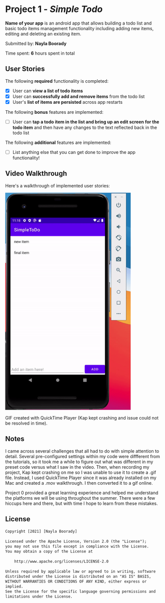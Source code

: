 # Project 1 - *Simple Todo*

**Name of your app** is an android app that allows building a todo list and basic todo items management functionality including adding new items, editing and deleting an existing item.

Submitted by: **Nayla Boorady**

Time spent: **6** hours spent in total

## User Stories

The following **required** functionality is completed:

* [x] User can **view a list of todo items**
* [x] User can **successfully add and remove items** from the todo list
* [x] User's **list of items are persisted** across app restarts

The following **bonus** features are implemented:

* [ ] User can **tap a todo item in the list and bring up an edit screen for the todo item** and then have any changes to the text reflected back in the todo list

The following **additional** features are implemented:

* [ ] List anything else that you can get done to improve the app functionality!

## Video Walkthrough

Here's a walkthrough of implemented user stories:

<img src='walkthrough.gif' title='Video Walkthrough' width='400' alt='Video Walkthrough' />

GIF created with QuickTime Player (Kap kept crashing and issue could not be resolved in time).

## Notes

I came across several challenges that all had to do with simple attention to detail. Several pre-configured settings within my code were diffferent from the tutorials, so it took me a while to figure out what was different in my preset code versus what I saw in the video. Then, when recording my project, Kap kept crashing on me so I was unable to use it to create a .gif file. Instead, I used QuickTime Player since it was already installed on my Mac and created a .mov walkthrough. I then converted it to a gif online. 

Project 0 provided a great learning experience and helped me understand the platforms we will be using throughout the summer. There were a few hiccups here and there, but with time I hope to learn from these mistakes.

## License

    Copyright [2021] [Nayla Boorady]

    Licensed under the Apache License, Version 2.0 (the "License");
    you may not use this file except in compliance with the License.
    You may obtain a copy of the License at

        http://www.apache.org/licenses/LICENSE-2.0

    Unless required by applicable law or agreed to in writing, software
    distributed under the License is distributed on an "AS IS" BASIS,
    WITHOUT WARRANTIES OR CONDITIONS OF ANY KIND, either express or implied.
    See the License for the specific language governing permissions and
    limitations under the License.
